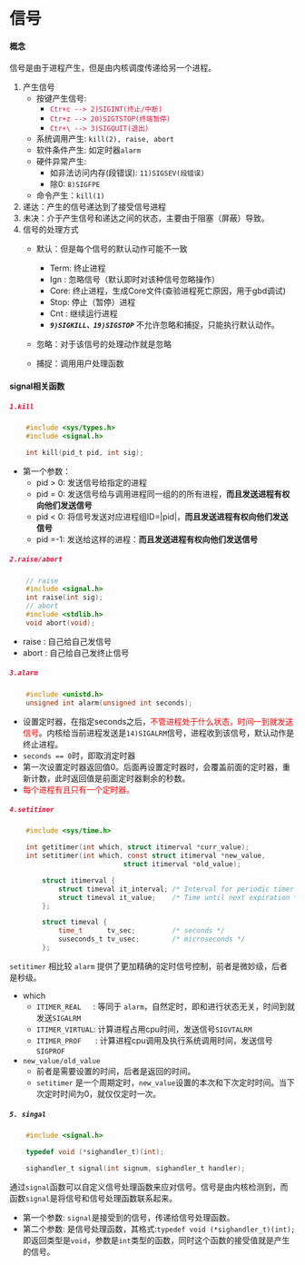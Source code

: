# 信号

#### 概念
信号是由于进程产生，但是由内核调度传递给另一个进程。
1. 产生信号
    + 按键产生信号:  
        + <font color=Crimson> `Ctr+c --> 2)SIGINT(终止/中断)`</font>   
        + <font color=Crimson> `Ctr+z --> 20)SIGTSTOP(终端暂停)` </font>   
        + <font color=Crimson> `Ctr+\ --> 3)SIGQUIT(退出)`</font>   
    + 系统调用产生: `kill(2), raise, abort`
    + 软件条件产生: 如定时器`alarm`
    + 硬件异常产生: 
        + 如非法访问内存(段错误): `11)SIGSEV(段错误)`
        + 除0: `8)SIGFPE`
    + 命令产生：`kill(1)`
2. 递达：产生的信号递达到了接受信号进程
3. 未决：介于产生信号和递达之间的状态，主要由于阻塞（屏蔽）导致。
4. 信号的处理方式
    + 默认：但是每个信号的默认动作可能不一致
        + Term: 终止进程
        + Ign : 忽略信号（默认即时对该种信号忽略操作）
        + Core: 终止进程，生成Core文件(查验进程死亡原因，用于gbd调试)
        + Stop: 停止（暂停）进程
        + Cnt : 继续运行进程
        + ***`9)SIGKILL、19)SIGSTOP`*** 不允许忽略和捕捉，只能执行默认动作。

    + 忽略：对于该信号的处理动作就是忽略
    + 捕捉：调用用户处理函数  
    
    
#### signal相关函数
##### <font color=Crimson>`1.kill`</font>  
```c
    #include <sys/types.h>
    #include <signal.h>

    int kill(pid_t pid, int sig);
```
+ 第一个参数：
    + pid > 0: 发送信号给指定的进程
    + pid = 0: 发送信号给与调用进程同一组的的所有进程，**而且发送进程有权向他们发送信号**
    + pid < 0: 将信号发送对应进程组ID=|pid|，**而且发送进程有权向他们发送信号**
    + pid =-1: 发送给这样的进程：**而且发送进程有权向他们发送信号**  
  
#####  <font color=Crimson>`2.raise/abort`</font> 
```c
    // raise
    #include <signal.h>
    int raise(int sig);
    // abort
    #include <stdlib.h>
    void abort(void);
```
+ raise : 自己给自己发信号
+ abort : 自己给自己发终止信号

##### <font color=Crimson>`3.alarm`</font>   
```c
    #include <unistd.h>
    unsigned int alarm(unsigned int seconds);
```
+ 设置定时器，在指定seconds之后，<font face='黑体' color=red>不管进程处于什么状态，时间一到就发送信号</font>。内核给当前进程发送是`14)SIGALRM`信号，进程收到该信号，默认动作是终止进程。
+ `seconds == 0`时，即取消定时器
+ 第一次设置定时器返回值0。后面再设置定时器时，会覆盖前面的定时器，重新计数，此时返回值是前面定时器剩余的秒数。
+ <font face="黑体" color=red>每个进程有且只有一个定时器。</font>

##### <font color=Crimson>`4.setitimer`</font> 
```c
    #include <sys/time.h>

    int getitimer(int which, struct itimerval *curr_value);
    int setitimer(int which, const struct itimerval *new_value,
                            struct itimerval *old_value);

        struct itimerval {
            struct timeval it_interval; /* Interval for periodic timer */
            struct timeval it_value;    /* Time until next expiration */
        };

        struct timeval {
            time_t      tv_sec;         /* seconds */
            suseconds_t tv_usec;        /* microseconds */
        };
```

`setitimer` 相比较 `alarm` 提供了更加精确的定时信号控制，前者是微妙级，后者是秒级。
+ which
    + `ITIMER_REAL`&emsp;&ensp;: 等同于 `alarm`，自然定时，即和进行状态无关，时间到就发送`SIGALRM`
    + `ITIMER_VIRTUAL`: 计算进程占用cpu时间，发送信号`SIGVTALRM`
    + `ITIMER_PROF` &emsp;&ensp;: 计算进程cpu调用及执行系统调用时间，发送信号`SIGPROF`
+ `new_value/old_value`  
    + 前者是需要设置的时间，后者是返回的时间。
    + `setitimer` 是一个周期定时，`new_value`设置的本次和下次定时时间。当下次定时时间为0，就仅仅定时一次。


##### `5. singal`
```c
    #include <signal.h>

    typedef void (*sighandler_t)(int);

    sighandler_t signal(int signum, sighandler_t handler);
```
通过`signal`函数可以自定义信号处理函数来应对信号。信号是由内核检测到，而函数`signal`是将信号和信号处理函数联系起来。
+ 第一个参数: `signal`是接受到的信号，传递给信号处理函数。
+ 第二个参数: 是信号处理函数，其格式:`typedef void (*sighandler_t)(int);`即返回类型是`void`，参数是`int`类型的函数，同时这个函数的接受值就是产生的信号。